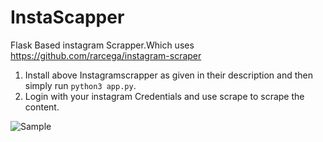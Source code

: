 # InstaScapper

Flask Based instagram Scrapper.Which uses https://github.com/rarcega/instagram-scraper

1. Install above Instagramscrapper as given in their description and then simply run `python3 app.py`.
2. Login with your instagram Credentials and use scrape to scrape the content.

![Sample](https://github.com/Logan-47/InstaScrapper/blob/master/sample.png)
